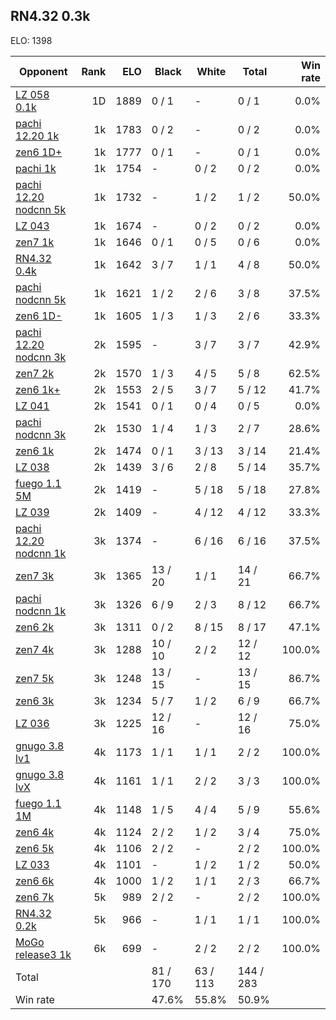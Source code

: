 ## RN4.32 0.3k ##

ELO: 1398

Opponent | Rank | ELO | Black | White | Total | Win rate
---------|-----:|----:|-------|-------|-------|-------:
[LZ 058 0.1k](LZ%20058%200.1k.md) | 1D | 1889 | 0 / 1 | - | 0 / 1 | 0.0%
[pachi 12.20 1k](pachi%2012.20%201k.md) | 1k | 1783 | 0 / 2 | - | 0 / 2 | 0.0%
[zen6 1D+](zen6%201D+.md) | 1k | 1777 | 0 / 1 | - | 0 / 1 | 0.0%
[pachi 1k](pachi%201k.md) | 1k | 1754 | - | 0 / 2 | 0 / 2 | 0.0%
[pachi 12.20 nodcnn 5k](pachi%2012.20%20nodcnn%205k.md) | 1k | 1732 | - | 1 / 2 | 1 / 2 | 50.0%
[LZ 043](LZ%20043.md) | 1k | 1674 | - | 0 / 2 | 0 / 2 | 0.0%
[zen7 1k](zen7%201k.md) | 1k | 1646 | 0 / 1 | 0 / 5 | 0 / 6 | 0.0%
[RN4.32 0.4k](RN4.32%200.4k.md) | 1k | 1642 | 3 / 7 | 1 / 1 | 4 / 8 | 50.0%
[pachi nodcnn 5k](pachi%20nodcnn%205k.md) | 1k | 1621 | 1 / 2 | 2 / 6 | 3 / 8 | 37.5%
[zen6 1D-](zen6%201D-.md) | 1k | 1605 | 1 / 3 | 1 / 3 | 2 / 6 | 33.3%
[pachi 12.20 nodcnn 3k](pachi%2012.20%20nodcnn%203k.md) | 2k | 1595 | - | 3 / 7 | 3 / 7 | 42.9%
[zen7 2k](zen7%202k.md) | 2k | 1570 | 1 / 3 | 4 / 5 | 5 / 8 | 62.5%
[zen6 1k+](zen6%201k+.md) | 2k | 1553 | 2 / 5 | 3 / 7 | 5 / 12 | 41.7%
[LZ 041](LZ%20041.md) | 2k | 1541 | 0 / 1 | 0 / 4 | 0 / 5 | 0.0%
[pachi nodcnn 3k](pachi%20nodcnn%203k.md) | 2k | 1530 | 1 / 4 | 1 / 3 | 2 / 7 | 28.6%
[zen6 1k](zen6%201k.md) | 2k | 1474 | 0 / 1 | 3 / 13 | 3 / 14 | 21.4%
[LZ 038](LZ%20038.md) | 2k | 1439 | 3 / 6 | 2 / 8 | 5 / 14 | 35.7%
[fuego 1.1 5M](fuego%201.1%205M.md) | 2k | 1419 | - | 5 / 18 | 5 / 18 | 27.8%
[LZ 039](LZ%20039.md) | 2k | 1409 | - | 4 / 12 | 4 / 12 | 33.3%
[pachi 12.20 nodcnn 1k](pachi%2012.20%20nodcnn%201k.md) | 3k | 1374 | - | 6 / 16 | 6 / 16 | 37.5%
[zen7 3k](zen7%203k.md) | 3k | 1365 | 13 / 20 | 1 / 1 | 14 / 21 | 66.7%
[pachi nodcnn 1k](pachi%20nodcnn%201k.md) | 3k | 1326 | 6 / 9 | 2 / 3 | 8 / 12 | 66.7%
[zen6 2k](zen6%202k.md) | 3k | 1311 | 0 / 2 | 8 / 15 | 8 / 17 | 47.1%
[zen7 4k](zen7%204k.md) | 3k | 1288 | 10 / 10 | 2 / 2 | 12 / 12 | 100.0%
[zen7 5k](zen7%205k.md) | 3k | 1248 | 13 / 15 | - | 13 / 15 | 86.7%
[zen6 3k](zen6%203k.md) | 3k | 1234 | 5 / 7 | 1 / 2 | 6 / 9 | 66.7%
[LZ 036](LZ%20036.md) | 3k | 1225 | 12 / 16 | - | 12 / 16 | 75.0%
[gnugo 3.8 lv1](gnugo%203.8%20lv1.md) | 4k | 1173 | 1 / 1 | 1 / 1 | 2 / 2 | 100.0%
[gnugo 3.8 lvX](gnugo%203.8%20lvX.md) | 4k | 1161 | 1 / 1 | 2 / 2 | 3 / 3 | 100.0%
[fuego 1.1 1M](fuego%201.1%201M.md) | 4k | 1148 | 1 / 5 | 4 / 4 | 5 / 9 | 55.6%
[zen6 4k](zen6%204k.md) | 4k | 1124 | 2 / 2 | 1 / 2 | 3 / 4 | 75.0%
[zen6 5k](zen6%205k.md) | 4k | 1106 | 2 / 2 | - | 2 / 2 | 100.0%
[LZ 033](LZ%20033.md) | 4k | 1101 | - | 1 / 2 | 1 / 2 | 50.0%
[zen6 6k](zen6%206k.md) | 4k | 1000 | 1 / 2 | 1 / 1 | 2 / 3 | 66.7%
[zen6 7k](zen6%207k.md) | 5k | 989 | 2 / 2 | - | 2 / 2 | 100.0%
[RN4.32 0.2k](RN4.32%200.2k.md) | 5k | 966 | - | 1 / 1 | 1 / 1 | 100.0%
[MoGo release3 1k](MoGo%20release3%201k.md) | 6k | 699 | - | 2 / 2 | 2 / 2 | 100.0%
Total | | | 81 / 170 | 63 / 113 | 144 / 283 | 
Win rate| | | 47.6% | 55.8% | 50.9% | 

